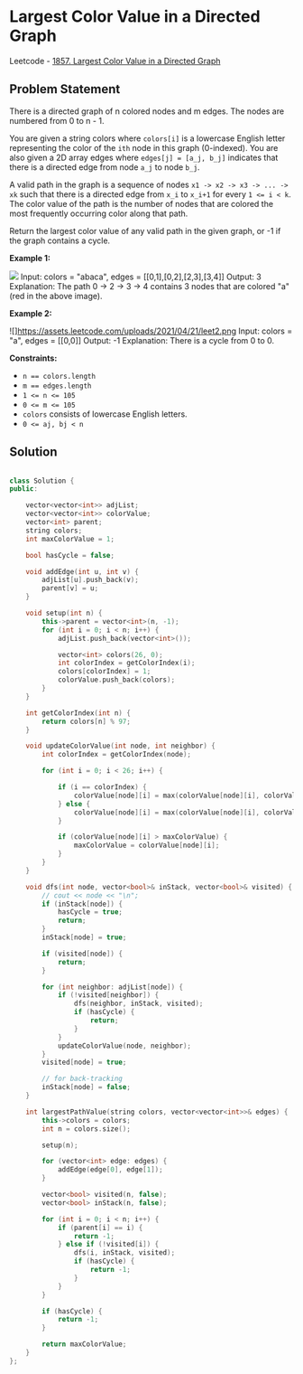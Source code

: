 # Largest Color Value in a Directed Graph

Leetcode - [1857. Largest Color Value in a Directed Graph](https://leetcode.com/problems/largest-color-value-in-a-directed-graph/)

## Problem Statement

There is a directed graph of n colored nodes and m edges. The nodes are numbered from 0 to n - 1.

You are given a string colors where `colors[i]` is a lowercase English letter representing the color of the `ith` node in this graph (0-indexed). You are also given a 2D array edges where `edges[j] = [a_j, b_j]` indicates that there is a directed edge from node `a_j` to node `b_j`.

A valid path in the graph is a sequence of nodes `x1 -> x2 -> x3 -> ... -> xk` such that there is a directed edge from `x_i` to `x_i+1` for every `1 <= i < k`. The color value of the path is the number of nodes that are colored the most frequently occurring color along that path.

Return the largest color value of any valid path in the given graph, or -1 if the graph contains a cycle.

 

**Example 1:**

![](https://assets.leetcode.com/uploads/2021/04/21/leet1.png)
    Input: colors = "abaca", edges = [[0,1],[0,2],[2,3],[3,4]]
    Output: 3
    Explanation: The path 0 -> 2 -> 3 -> 4 contains 3 nodes that are colored "a" (red in the above image).


**Example 2:**

![]https://assets.leetcode.com/uploads/2021/04/21/leet2.png
    Input: colors = "a", edges = [[0,0]]
    Output: -1
    Explanation: There is a cycle from 0 to 0.

**Constraints:**

* `n == colors.length`
* `m == edges.length`
* `1 <= n <= 105`
* `0 <= m <= 105`
* `colors` consists of lowercase English letters.
* `0 <= aj, bj < n`


## Solution

```cpp

class Solution {
public:

    vector<vector<int>> adjList;
    vector<vector<int>> colorValue;
    vector<int> parent;
    string colors;
    int maxColorValue = 1;

    bool hasCycle = false;

    void addEdge(int u, int v) {
        adjList[u].push_back(v);
        parent[v] = u;
    }

    void setup(int n) {
        this->parent = vector<int>(n, -1);
        for (int i = 0; i < n; i++) {
            adjList.push_back(vector<int>());

            vector<int> colors(26, 0);
            int colorIndex = getColorIndex(i);
            colors[colorIndex] = 1;
            colorValue.push_back(colors);
        }
    }

    int getColorIndex(int n) {
        return colors[n] % 97;
    }

    void updateColorValue(int node, int neighbor) {
        int colorIndex = getColorIndex(node);

        for (int i = 0; i < 26; i++) {

            if (i == colorIndex) {
                colorValue[node][i] = max(colorValue[node][i], colorValue[neighbor][i] + 1);
            } else {
                colorValue[node][i] = max(colorValue[node][i], colorValue[neighbor][i]);
            }

            if (colorValue[node][i] > maxColorValue) {
                maxColorValue = colorValue[node][i];
            }
        }
    }

    void dfs(int node, vector<bool>& inStack, vector<bool>& visited) {
        // cout << node << "\n";
        if (inStack[node]) {
            hasCycle = true;
            return;
        }
        inStack[node] = true;

        if (visited[node]) {
            return;
        }

        for (int neighbor: adjList[node]) {
            if (!visited[neighbor]) {
                dfs(neighbor, inStack, visited);
                if (hasCycle) {
                    return;
                }
            }
            updateColorValue(node, neighbor);
        }
        visited[node] = true;

        // for back-tracking
        inStack[node] = false;
    }

    int largestPathValue(string colors, vector<vector<int>>& edges) {
        this->colors = colors;
        int n = colors.size();

        setup(n);

        for (vector<int> edge: edges) {
            addEdge(edge[0], edge[1]);
        }

        vector<bool> visited(n, false);
        vector<bool> inStack(n, false);

        for (int i = 0; i < n; i++) {
            if (parent[i] == i) {
                return -1;
            } else if (!visited[i]) {
                dfs(i, inStack, visited);
                if (hasCycle) {
                    return -1;
                }
            }
        }

        if (hasCycle) {
            return -1;
        }

        return maxColorValue;
    }
};

```
